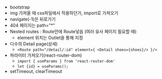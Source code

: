 - bootstrap
- img 가져올 때 css파일에서 적용하던가, import로 가져오기
- navigate(-1)은 뒤로가기
- 404 페이지는 path="\*"
- Nested routes : Route안에 Route넣음 (여러 유사 페이지 필요할 때)
  - element 위치는 Outlet을 통해 지정
- 다수의 Detail page(상세)
  - `<Route path="/detail/:id" element={ <Detail shoes={shoes}/> }/>`
- 파라미터 가져오기(react-router-dom)
  - `import { useParams } from 'react-router-dom'`
  - `let {id} = useParams();`
- setTimeout, clearTimeout

